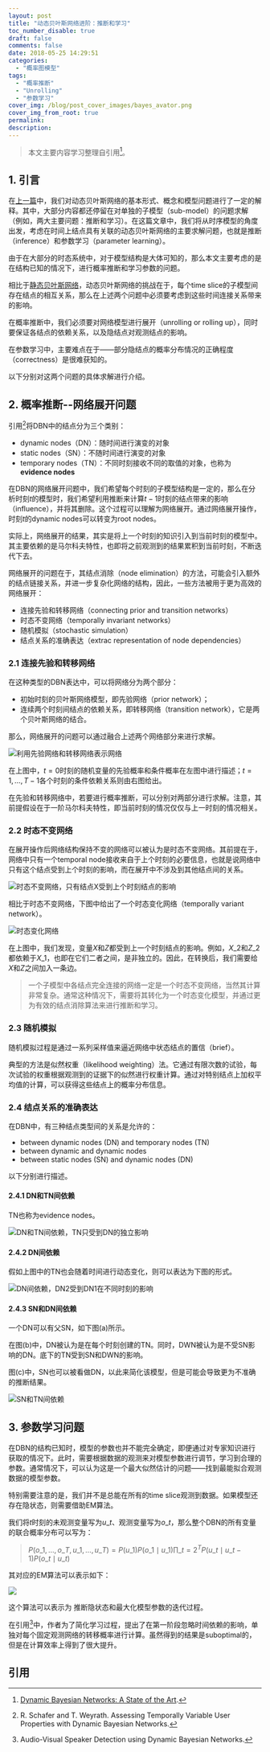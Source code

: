 ```yaml
---
layout: post
title: "动态贝叶斯网络进阶：推断和学习"
toc_number_disable: true
draft: false
comments: false
date: 2018-05-25 14:29:51
categories:
  - "概率图模型"
tags:
  - "概率推断"
  - "Unrolling"
  - "参数学习"
cover_img: /blog/post_cover_images/bayes_avator.png
cover_img_from_root: true
permalink:
description:
---
```


> 本文主要内容学习整理自引用[^1]。

## 1. 引言

在[上一篇](/blog/动态贝叶斯网络)中，我们对动态贝叶斯网络的基本形式、概念和模型问题进行了一定的解释。其中，大部分内容都还停留在对单独的子模型（sub-model）的问题求解（例如，两大主要问题：推断和学习）。在这篇文章中，我们将从时序模型的角度出发，考虑在时间上结点具有关联的动态贝叶斯网络的主要求解问题，也就是推断（inference）和参数学习（parameter learning）。

由于在大部分的时态系统中，对于模型结构是大体可知的，那么本文主要考虑的是在结构已知的情况下，进行概率推断和学习参数的问题。

相比于[静态贝叶斯网络](/blog/静态贝叶斯网络)，动态贝叶斯网络的挑战在于，每个time slice的子模型间存在结点的相互关系，那么在上述两个问题中必须要考虑到这些时间连接关系带来的影响。

在概率推断中，我们必须要对网络模型进行展开（unrolling or rolling up），同时要保证各结点的依赖关系，以及隐结点对观测结点的影响。

在参数学习中，主要难点在于——部分隐结点的概率分布情况的正确程度（correctness）是很难获知的。

以下分别对这两个问题的具体求解进行介绍。

## 2. 概率推断--网络展开问题

引用[^2]将DBN中的结点分为三个类别：
  * dynamic nodes（DN）：随时间进行演变的对象
  * static nodes（SN）：不随时间进行演变的对象
  * temporary nodes（TN）：不同时刻接收不同的取值的对象，也称为**evidence nodes**

在DBN的网络展开问题中，我们希望每个时刻的子模型结构是一定的，那么在分析时刻$t$的模型时，我们希望利用推断来计算$t-1$时刻的结点带来的影响（influence），并将其删除。这个过程可以理解为网络展开。通过网络展开操作，时刻$t$的dynamic nodes可以转变为root nodes。

实际上，网络展开的结果，其实是将上一个时刻的知识引入到当前时刻的模型中。其主要依赖的是马尔科夫特性，也即将之前观测到的结果累积到当前时刻，不断迭代下去。

网络展开的问题在于，其结点消除（node elimination）的方法，可能会引入额外的结点链接关系，并进一步复杂化网络的结构，因此，一些方法被用于更为高效的网络展开：
  * 连接先验和转移网络（connecting prior and transition networks）
  * 时态不变网络（temporally invariant networks）
  * 随机模拟（stochastic simulation）
  * 结点关系的准确表达（extrac representation of node dependencies）

### 2.1 连接先验和转移网络

在这种类型的DBN表达中，可以将网络分为两个部分：
  * 初始时刻的贝叶斯网络模型，即先验网络（prior network）；
  * 连续两个时刻间结点的依赖关系，即转移网络（transition network），它是两个贝叶斯网络的结合。

那么，网络展开的问题可以通过融合上述两个网络部分来进行求解。

![利用先验网络和转移网络表示网络](prior_and_transition_networks.png)

在上图中，$t=0$时刻的随机变量的先验概率和条件概率在左图中进行描述；$t=1, \ldots, T-1$各个时刻的条件依赖关系则由右图给出。

在先验和转移网络中，若要进行概率推断，可以分别对两部分进行求解。注意，其前提假设在于一阶马尔科夫特性，即当前时刻的情况仅仅与上一时刻的情况相关。

### 2.2 时态不变网络

在展开操作后网络结构保持不变的网络可以被认为是时态不变网络。其前提在于，网络中只有一个temporal node接收来自于上个时刻的必要信息，也就是说网络中只有这个结点受到上个时刻的影响，而在展开中不涉及到其他结点间的关系。

![时态不变网络，只有结点$X$受到上个时刻结点的影响](temporally_invariant_networks.png)

相比于时态不变网络，下图中给出了一个时态变化网络（temporally variant network）。

![时态变化网络](temporally_variant_networks.png)

在上图中，我们发现，变量$X$和$Z$都受到上一个时刻结点的影响。例如，$X\_2$和$Z\_2$都依赖于$X\_1$，也即在它们二者之间，是非独立的。因此，在转换后，我们需要给$X$和$Z$之间加入一条边。

> 一个子模型中各结点完全连接的网络一定是一个时态不变网络，当然其计算非常复杂。通常这种情况下，需要将其转化为一个时态变化模型，并通过更为有效的结点消除算法来进行推断和学习。

### 2.3 随机模拟

随机模拟过程是通过一系列采样值来逼近网络中状态结点的置信（brief）。

典型的方法是似然权重（likelihood weighting）法。它通过有限次数的试验，每次试验的权重根据观测到的证据下的似然进行权重计算。通过对特别结点上加权平均值的计算，可以获得这些结点上的概率分布信息。

### 2.4 结点关系的准确表达

在DBN中，有三种结点类型间的关系是允许的：
  * between dynamic nodes (DN) and temporary nodes (TN)
  * between dynamic and dynamic nodes
  * between static nodes (SN) and dynamic nodes (DN)

以下分别进行描述。

#### 2.4.1 DN和TN间依赖

TN也称为evidence nodes。

![DN和TN间依赖，TN只受到DN的独立影响](dn-tn.png)

#### 2.4.2 DN间依赖

假如上图中的TN也会随着时间进行动态变化，则可以表达为下图的形式。

![DN间依赖，DN2受到DN1在不同时刻的影响](dn-dn.png)

#### 2.4.3 SN和DN间依赖

一个DN可以有父SN，如下图(a)所示。

在图(b)中，DN被认为是在每个时刻创建的TN。同时，DWN被认为是不受SN影响的DN。底下的TN受到SN和DWN的影响。

图(c)中，SN也可以被看做DN，以此来简化该模型，但是可能会导致更为不准确的推断结果。

![SN和TN间依赖](sn-dn.png)

## 3. 参数学习问题

在DBN的结构已知时，模型的参数也并不能完全确定，即便通过对专家知识进行获取的情况下。此时，需要根据数据的观测来对模型参数进行调节，学习到合理的参数。通常情况下，可以认为这是一个最大似然估计的问题——找到最能拟合观测数据的模型参数。

特别需要注意的是，我们并不是总能在所有的time slice观测到数据。如果模型还存在隐状态，则需要借助EM算法。

我们将$t$时刻的未观测变量写为$u\_t$、观测变量写为$o\_t$，那么整个DBN的所有变量的联合概率分布可以写为：

> $P(o\_1, \ldots, o\_T, u\_1, \ldots, u\_T) = P(u\_1) P(o\_1 \mid u\_1) \prod\_{t=2}^{T} P(u\_{t} \mid u\_{t-1}) P(o\_t \mid u\_t)$

其对应的EM算法可以表示如下：

![](em_dbn.png)

这个算法可以表示为 推断隐状态和最大化模型参数的迭代过程。

在引用[^3]中，作者为了简化学习过程，提出了在第一阶段忽略时间依赖的影响，单独对每个固定观测网络的转移概率进行计算。虽然得到的结果是suboptimal的，但是在计算效率上得到了很大提升。

## 引用

[^1]: [Dynamic Bayesian Networks: A State of the Art](https://ris.utwente.nl/ws/portalfiles/portal/27679465).
[^2]: R. Schafer and T. Weyrath. Assessing Temporally Variable User Properties with Dynamic Bayesian Networks.
[^3]: Audio-Visual Speaker Detection using Dynamic Bayesian Networks.

